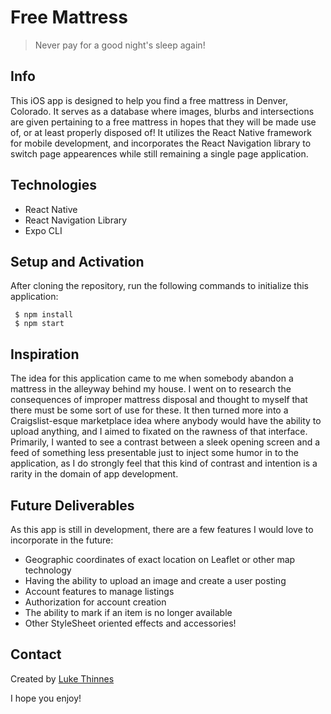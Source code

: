 # Free Mattress
> Never pay for a good night's sleep again!


## Info

This iOS app is designed to help you find a free mattress in Denver, Colorado. It serves as a database where images, blurbs and intersections are given pertaining to a free mattress in hopes that they will be made use of, or at least properly disposed of! It utilizes the React Native framework for mobile development, and incorporates the React Navigation library to switch page appearences while still remaining a single page application.

## Technologies
* React Native
* React Navigation Library
* Expo CLI

## Setup and Activation

After cloning the repository, run the following commands to initialize this application:

```
 $ npm install
 $ npm start
 ```

## Inspiration

The idea for this application came to me when somebody abandon a mattress in the alleyway behind my house. I went on to research the consequences of improper mattress disposal and thought to myself that there must be some sort of use for these. It then turned more into a Craigslist-esque marketplace idea where anybody would have the ability to upload anything, and I aimed to fixated on the rawness of that interface. Primarily, I wanted to see a contrast between a sleek opening screen and a feed of something less presentable just to inject some humor in to the application, as I do strongly feel that this kind of contrast and intention is a rarity in the domain of app development.

## Future Deliverables

As this app is still in development, there are a few features I would love to incorporate in the future:
* Geographic coordinates of exact location on Leaflet or other map technology
* Having the ability to upload an image and create a user posting
* Account features to manage listings
* Authorization for account creation 
* The ability to mark if an item is no longer available
* Other StyleSheet oriented effects and accessories!

## Contact
Created by [Luke Thinnes](https://www.linkedin.com/in/luke-thinnes-37a2a014b/) 

I hope you enjoy!
